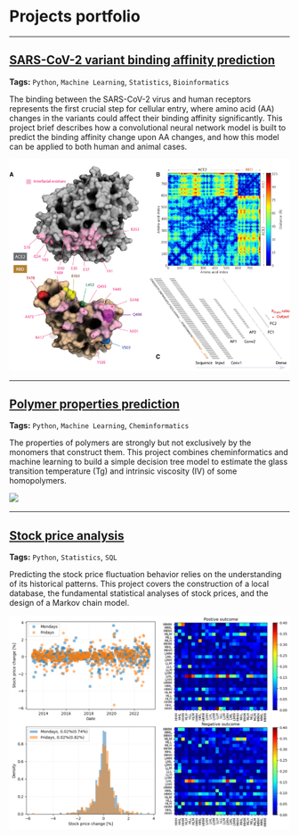 # Projects portfolio

---
## [SARS-CoV-2 variant binding affinity prediction](../projects/binding-affinity-prediction)

**Tags:** `Python`, `Machine Learning`, `Statistics`, `Bioinformatics`

The binding between the SARS-CoV-2 virus and human receptors represents the first crucial step for cellular entry, where amino acid (AA) changes in the variants could affect their binding affinity significantly. This project brief describes how a convolutional neural network model is built to predict the binding affinity change upon AA changes, and how this model can be applied to both human and animal cases.

<img src="images/binding-affinity-prediction/toc.png?raw=true"/>

---
## [Polymer properties prediction](../projects/polymer-property-prediction.md)

**Tags:** `Python`, `Machine Learning`, `Cheminformatics`

The properties of polymers are strongly but not exclusively by the monomers that construct them. This project combines cheminformatics and machine learning to build a simple decision tree model to estimate the glass transition temperature (Tg) and intrinsic viscosity (IV) of some homopolymers.

<img src="images/polymer-property-toc?raw=true"/>

---

## [Stock price analysis](../projects/stock-price-analysis)

**Tags:** `Python`, `Statistics`, `SQL`

Predicting the stock price fluctuation behavior relies on the understanding of its historical patterns. This project covers the construction of a local database, the fundamental statistical analyses of stock prices, and the design of a Markov chain model.
 
<img src="images/stock-price-analysis/toc.png?raw=true"/>

